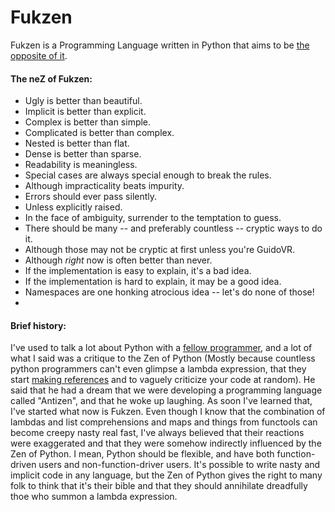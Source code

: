 # Fukzen
Fukzen is a Programming Language written in Python that aims to be [the opposite of it](https://www.python.org/dev/peps/pep-0020/). 

#### The neZ of Fukzen:

* Ugly is better than beautiful.
* Implicit is better than explicit.
* Complex is better than simple.
* Complicated is better than complex.
* Nested is better than flat.
* Dense is better than sparse.
* Readability is meaningless.
* Special cases are always special enough to break the rules.
* Although impracticality beats impurity.
* Errors should ever pass silently.
* Unless explicitly raised.
* In the face of ambiguity, surrender to the temptation to guess.
* There should be many -- and preferably countless -- cryptic ways to do it.
* Although those may not be cryptic at first unless you're GuidoVR.
* Although *right* now is often better than never.
* If the implementation is easy to explain, it's a bad idea.
* If the implementation is hard to explain, it may be a good idea.
* Namespaces are one honking atrocious idea -- let's do none of those!
* 

#### Brief history:

I've used to talk a lot about Python with a [fellow programmer](https://github.com/dhelbegor), and a lot of what I said was a critique to the Zen of Python (Mostly because countless python programmers can't even glimpse a lambda expression, that they start [making references](http://en.wikipedia.org/wiki/KISS_principle) and to vaguely criticize your code at random). He said that he had a dream that we were developing a programming language called "Antizen", and that he woke up laughing. As soon I've learned that, I've started what now is Fukzen. Even though I know that the combination of lambdas and list comprehensions and maps and things from functools can become creepy nasty real fast, I've always believed that their reactions were exaggerated and that they were somehow indirectly influenced by the Zen of Python. I mean, Python should be flexible, and have both function-driven users and non-function-driver users. It's possible to write nasty and implicit code in any language, but the Zen of Python gives the right to many folk to think that it's their bible and that they should annihilate dreadfully thoe who summon a lambda expression.
